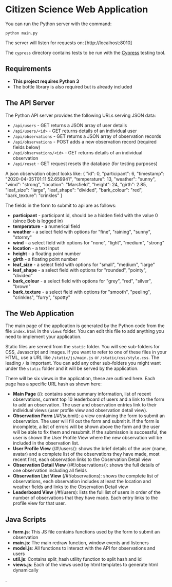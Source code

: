 # Citizen Science Web Application

You can run the Python server with the command: 
```
python main.py
```
The server will listen for requests on: [http://localhost:8010]

The `cypress` directory contains tests to be run with the [Cypress](https://cypress.io) testing tool.

## **Requirements**

* **This project requires Python 3**
* The bottle library is also required but is already included

## **The API Server**

The Python API server provides the following URLs serving JSON data:

* `/api/users` - GET returns a JSON array of user details
* `/api/users/<id>` - GET returns details of an individual user
* `/api/observations` - GET returns a JSON array of observation records
* `/api/observations` - POST adds a new observation record (required fields below)
* `/api/observations/<id>` - GET returns details of an individual observation
* `/api/reset` - GET request resets the database (for testing purposes)

A json observation object looks like:
{
    "id": 0,
    "participant": 6,
    "timestamp": "2020-04-05T01:11:52.659941",
    "temperature": 13,
    "weather": "sunny",
    "wind": "strong",
    "location": "Marsfield",
    "height": 24,
    "girth": 2.85,
    "leaf_size": "large",
    "leaf_shape": "divided",
    "bark_colour": "red",
    "bark_texture": "crinkles"
}

The fields in the form to submit to api are as follows:
* **participant** - participant id, should be a hidden field with the value 0 (since Bob is logged in)
* **temperature** - a numerical field
* **weather** - a select field with options for "fine", "raining", "sunny", "stormy"
* **wind** - a select field with options for "none", "light", "medium", "strong"
* **location** - a text input
* **height** - a floating point number
* **girth** - a floating point number
* **leaf_size** - a select field with options for "small", "medium", "large"
* **leaf_shape** - a select field with options for "rounded", "pointy", "divided"
* **bark_colour** - a select field with options for "grey", "red", "silver", "brown"
* **bark_texture** - a select field with options for "smooth", "peeling", "crinkles", "furry", "spotty"

## **The Web Application**

The main page of the application is generated by the Python code from the file `index.html` 
in the `views` folder.  You can edit this file to add anything you need to implement
your application. 

Static files are served from the `static` folder.  You will see sub-folders for CSS, Javascript
and images.   If you want to refer to one of these files in your HTML, use a URL 
like `/static/js/main.js` or `/static/css/style.css`.  The leading `/` is important.  You can
add any other sub-folders you might want under the `static` folder and it will be served
by the application.

There will be six views in the application, these are outlined here. Each page has a specific URL hash as shown here:
* **Main Page** (/): contains some summary information, list of recent observations, current top 10 leaderboard of users and a link to the form to add an observation.  The user and observation entries link to their individual views (user profile view and observation detail view).
* **Observation Form** (/#!/submit): a view containing the form to submit an observation. The user will fill out the form and submit it. If the form is incomplete, a list of errors will be shown above the form and the user will be able to fix them and resubmit.  If the submission is successful, the user is shown the User Profile View where the new observation will be included in the observation list.
* **User Profile View** (/#!/users/<id>): shows the brief details of the user (name, avatar) and a complete list of the observations they have made, most recent first, each observation links to the Observation Detail view
* **Observation Detail View** (/#!/observations/<id>): shows the full details of one observation including all fields
* **Observation List View** (/#!/observations): shows the complete list of observations, each observation includes at least the location and weather fields and links to the Observation Detail view
* **Leaderboard View** (/#!/users): lists the full list of users in order of the number of observations that they have made. Each entry links to the profile view for that user.

## **Java Scripts**

* **form.js**: This JS file contains functions used by the form to submit an observation
* **main.js**: The main redraw function, window events and listeners
* **model.js**: All functions to interact with the API for observations and users
* **util.js**: Contains split_hash utility function to split hash and id
* **views.js**: Each of the views used by html templates to generate html dynamically

.
